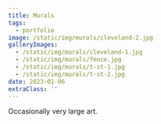 ```yaml
---
title: Murals
tags:
  - portfolio
image: /static/img/murals/cleveland-2.jpg
galleryImages: 
  - /static/img/murals/cleveland-1.jpg
  - /static/img/murals/fence.jpg
  - /static/img/murals/t-st-1.jpg
  - /static/img/murals/t-st-2.jpg
date: 2023-01-06
extraClass: ''
---
```


Occasionally very large art.
